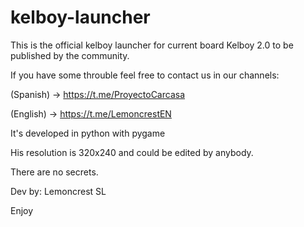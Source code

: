 # kelboy-launcher

This is the official kelboy launcher for current board Kelboy 2.0 to be published by the community. 

If you have some throuble feel free to contact us in our channels:

(Spanish) -> https://t.me/ProyectoCarcasa

(English) -> https://t.me/LemoncrestEN

It's developed in python with pygame

His resolution is 320x240 and could be edited by anybody.

There are no secrets.

Dev by: 
Lemoncrest SL

Enjoy
